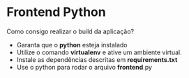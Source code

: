# Frontend Python

Como consigo realizar o build da aplicação?

* Garanta que o **python** esteja instalado
* Utilize o comando **virtualenv** e ative um ambiente virtual.
* Instale as dependências descritas em **requirements.txt**
* Use o python para rodar o arquivo **frontend**.py